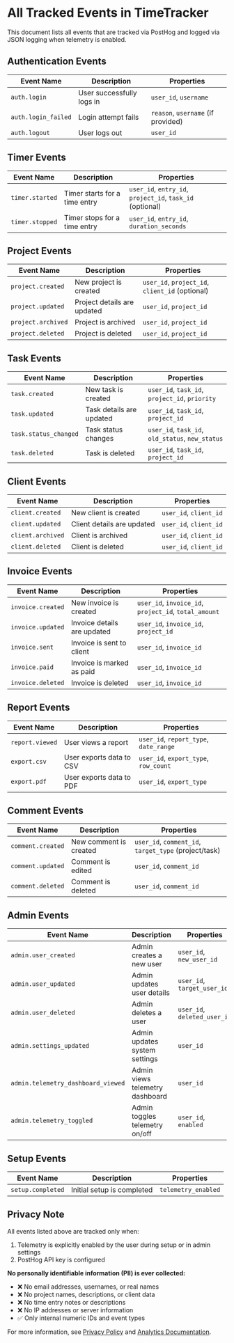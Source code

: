 # All Tracked Events in TimeTracker

This document lists all events that are tracked via PostHog and logged via JSON logging when telemetry is enabled.

## Authentication Events

| Event Name | Description | Properties |
|-----------|-------------|-----------|
| `auth.login` | User successfully logs in | `user_id`, `username` |
| `auth.login_failed` | Login attempt fails | `reason`, `username` (if provided) |
| `auth.logout` | User logs out | `user_id` |

## Timer Events

| Event Name | Description | Properties |
|-----------|-------------|-----------|
| `timer.started` | Timer starts for a time entry | `user_id`, `entry_id`, `project_id`, `task_id` (optional) |
| `timer.stopped` | Timer stops for a time entry | `user_id`, `entry_id`, `duration_seconds` |

## Project Events

| Event Name | Description | Properties |
|-----------|-------------|-----------|
| `project.created` | New project is created | `user_id`, `project_id`, `client_id` (optional) |
| `project.updated` | Project details are updated | `user_id`, `project_id` |
| `project.archived` | Project is archived | `user_id`, `project_id` |
| `project.deleted` | Project is deleted | `user_id`, `project_id` |

## Task Events

| Event Name | Description | Properties |
|-----------|-------------|-----------|
| `task.created` | New task is created | `user_id`, `task_id`, `project_id`, `priority` |
| `task.updated` | Task details are updated | `user_id`, `task_id`, `project_id` |
| `task.status_changed` | Task status changes | `user_id`, `task_id`, `old_status`, `new_status` |
| `task.deleted` | Task is deleted | `user_id`, `task_id`, `project_id` |

## Client Events

| Event Name | Description | Properties |
|-----------|-------------|-----------|
| `client.created` | New client is created | `user_id`, `client_id` |
| `client.updated` | Client details are updated | `user_id`, `client_id` |
| `client.archived` | Client is archived | `user_id`, `client_id` |
| `client.deleted` | Client is deleted | `user_id`, `client_id` |

## Invoice Events

| Event Name | Description | Properties |
|-----------|-------------|-----------|
| `invoice.created` | New invoice is created | `user_id`, `invoice_id`, `project_id`, `total_amount` |
| `invoice.updated` | Invoice details are updated | `user_id`, `invoice_id`, `project_id` |
| `invoice.sent` | Invoice is sent to client | `user_id`, `invoice_id` |
| `invoice.paid` | Invoice is marked as paid | `user_id`, `invoice_id` |
| `invoice.deleted` | Invoice is deleted | `user_id`, `invoice_id` |

## Report Events

| Event Name | Description | Properties |
|-----------|-------------|-----------|
| `report.viewed` | User views a report | `user_id`, `report_type`, `date_range` |
| `export.csv` | User exports data to CSV | `user_id`, `export_type`, `row_count` |
| `export.pdf` | User exports data to PDF | `user_id`, `export_type` |

## Comment Events

| Event Name | Description | Properties |
|-----------|-------------|-----------|
| `comment.created` | New comment is created | `user_id`, `comment_id`, `target_type` (project/task) |
| `comment.updated` | Comment is edited | `user_id`, `comment_id` |
| `comment.deleted` | Comment is deleted | `user_id`, `comment_id` |

## Admin Events

| Event Name | Description | Properties |
|-----------|-------------|-----------|
| `admin.user_created` | Admin creates a new user | `user_id`, `new_user_id` |
| `admin.user_updated` | Admin updates user details | `user_id`, `target_user_id` |
| `admin.user_deleted` | Admin deletes a user | `user_id`, `deleted_user_id` |
| `admin.settings_updated` | Admin updates system settings | `user_id` |
| `admin.telemetry_dashboard_viewed` | Admin views telemetry dashboard | `user_id` |
| `admin.telemetry_toggled` | Admin toggles telemetry on/off | `user_id`, `enabled` |

## Setup Events

| Event Name | Description | Properties |
|-----------|-------------|-----------|
| `setup.completed` | Initial setup is completed | `telemetry_enabled` |

## Privacy Note

All events listed above are tracked only when:
1. Telemetry is explicitly enabled by the user during setup or in admin settings
2. PostHog API key is configured

**No personally identifiable information (PII) is ever collected:**
- ❌ No email addresses, usernames, or real names
- ❌ No project names, descriptions, or client data
- ❌ No time entry notes or descriptions
- ❌ No IP addresses or server information
- ✅ Only internal numeric IDs and event types

For more information, see [Privacy Policy](./privacy.md) and [Analytics Documentation](./analytics.md).

